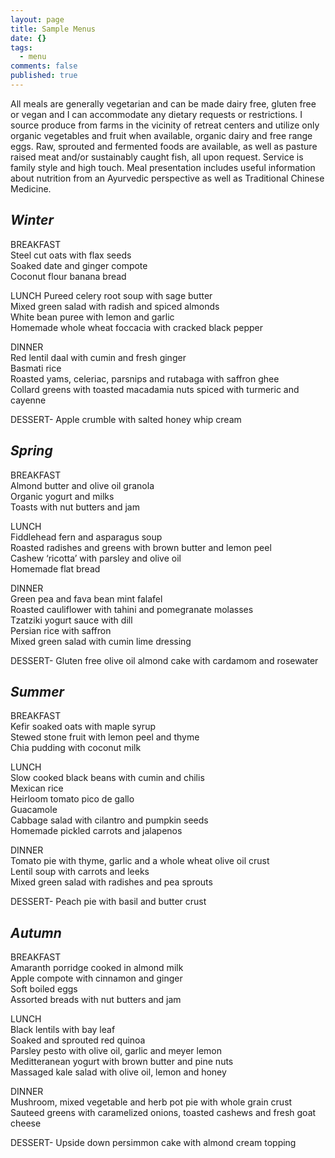 ```yaml
---
layout: page
title: Sample Menus
date: {}
tags:
  - menu
comments: false
published: true
---
```

All meals are generally vegetarian and can be made dairy free, gluten free or vegan and I can accommodate any dietary requests or restrictions. I source produce from farms in the vicinity of retreat centers and utilize only organic vegetables and fruit when available, organic dairy and free range eggs. Raw, sprouted and fermented foods are available, as well as pasture raised meat and/or sustainably caught fish, all upon request. Service is family style and high touch. Meal presentation includes useful information about nutrition from an Ayurvedic perspective as well as Traditional Chinese Medicine.

## *Winter*  
BREAKFAST  
Steel cut oats with flax seeds  
Soaked date and ginger compote  
Coconut flour banana bread  

LUNCH 
Pureed celery root soup with sage butter  
Mixed green salad with radish and spiced almonds  
White bean puree with lemon and garlic  
Homemade whole wheat foccacia with cracked black pepper  

DINNER  
Red lentil daal with cumin and fresh ginger  
Basmati rice  
Roasted yams, celeriac, parsnips and rutabaga with saffron ghee  
Collard greens with toasted macadamia nuts spiced with turmeric and cayenne 

DESSERT- Apple crumble with salted honey whip cream  

## *Spring*  
BREAKFAST  
Almond butter and olive oil granola  
Organic yogurt and milks  
Toasts with nut butters and jam  

LUNCH  
Fiddlehead fern and asparagus soup  
Roasted radishes and greens with brown butter and lemon peel  
Cashew ‘ricotta’ with parsley and olive oil  
Homemade flat bread  

DINNER  
Green pea and fava bean mint falafel  
Roasted cauliflower with tahini and pomegranate molasses  
Tzatziki yogurt sauce with dill  
Persian rice with saffron  
Mixed green salad with cumin lime dressing  

DESSERT- Gluten free olive oil almond cake with cardamom and rosewater  

## *Summer*  
BREAKFAST  
Kefir soaked oats with maple syrup  
Stewed stone fruit with lemon peel and thyme  
Chia pudding with coconut milk  

LUNCH  
Slow cooked black beans with cumin and chilis  
Mexican rice  
Heirloom tomato pico de gallo  
Guacamole  
Cabbage salad with cilantro and pumpkin seeds  
Homemade pickled carrots and jalapenos  

DINNER  
Tomato pie with thyme, garlic and a whole wheat olive oil crust  
Lentil soup with carrots and leeks  
Mixed green salad with radishes and pea sprouts 

DESSERT- Peach pie with basil and butter crust  

## *Autumn*  
BREAKFAST  
Amaranth porridge cooked in almond milk  
Apple compote with cinnamon and ginger  
Soft boiled eggs  
Assorted breads with nut butters and jam  

LUNCH  
Black lentils with bay leaf  
Soaked and sprouted red quinoa  
Parsley pesto with olive oil, garlic and meyer lemon  
Meditteranean yogurt with brown butter and pine nuts  
Massaged kale salad with olive oil, lemon and honey  

DINNER  
Mushroom, mixed vegetable and herb pot pie with whole grain crust  
Sauteed greens with caramelized onions, toasted cashews and fresh goat cheese  

DESSERT- Upside down persimmon cake with almond cream topping
